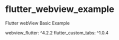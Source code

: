 # flutter_webview_example

Flutter webView Basic Example

webview_flutter: ^4.2.2
flutter_custom_tabs: ^1.0.4
